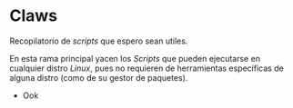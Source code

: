 # Claws

Recopilatorio de *scripts* que espero sean utiles.

En esta rama principal yacen los *Scripts* que pueden ejecutarse en cualquier distro *Linux*, pues
no requieren de herramientas específicas de alguna distro (como de su gestor de paquetes).

- Ook
